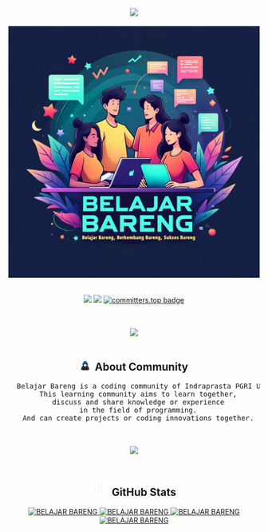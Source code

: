 <div align="center">
<img src="https://readme-typing-svg.demolab.com?font=Inconsolata&weight=500&size=50&duration=4000&color=06b6d4&center=true&vCenter=true&multiline=true&repeat=false&random=false&width=1300&height=140&lines=Hello+World;Welcome+To+Belajar+Bareng+Community+%E2%9C%A9"/>
<br><br>
<img src="./asset/banner.jpg"/>
<br><br>
<p align="center">
  <img src="https://visitor-badge.laobi.icu/badge?page_id=belajarbareng24.belajarbareng24" />
  <a href="https://github.com/belajarbareng24"><img src="https://img.shields.io/github/followers/belajarbareng24?label=followers&style=social"/></a>
  <a href="https://user-badge.committers.top/indonesia/belajarbareng24"><img src="https://user-badge.committers.top/indonesia/belajarbareng24.svg" alt="committers.top badge"></a>
</p>
<br><br>
<img src="https://user-images.githubusercontent.com/73097560/115834477-dbab4500-a447-11eb-908a-139a6edaec5c.gif">
<br><br>
<h2 align="center"><img src="./asset/about_me.gif" width="20px">&nbsp;&nbsp;<b>About Community</b></h2>
<pre>
  Belajar Bareng is a coding community of Indraprasta PGRI University students formed in 2024.
  This learning community aims to learn together,
  discuss and share knowledge or experience
  in the field of programming.
  And can create projects or coding innovations together.
</pre>
<br><br>
<img src="https://user-images.githubusercontent.com/73097560/115834477-dbab4500-a447-11eb-908a-139a6edaec5c.gif">
<br><br>
<h2 align="center"><img src="./asset/stats.gif" width="35px"/><b> GitHub Stats </b></h2>

<div align="center">
<a href="https://github.com/belajarbareng24/">
      <img src="https://github-readme-stats.vercel.app/api?username=BELAJAR+BARENG&&include_all_commits=true&count_private=true&show_icons=true&theme=synthwave&hide_border=true" width="450" alt="BELAJAR BARENG"/>
     <img src="https://github-readme-streak-stats.herokuapp.com/?user=BELAJAR+BARENG&theme=synthwave&hide_border=true&date_format=j%20M[%20Y]" width="450" alt="BELAJAR BARENG"/>
     <img src="https://github-readme-stats.vercel.app/api/top-langs/?username=BELAJAR+BARENG&layout=compact&theme=synthwave" width="450"  alt="BELAJAR BARENG"/>
     <img src="https://github-profile-trophy.vercel.app/?username=BELAJAR+BARENG&title=MultipleLang,Stars,Followers,Issues,Commits,Puller&row=2&column=3&layout=compact&theme=synthwave&no-frame=true&no-bg=true" width="450" alt="BELAJAR BARENG"/>
</a>
